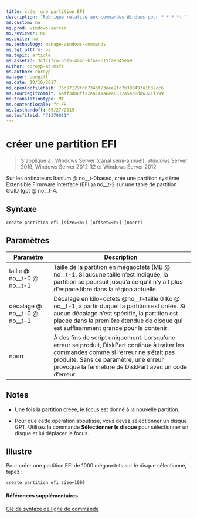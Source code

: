 ```yaml
---
title: créer une partition EFI
description: 'Rubrique relative aux commandes Windows pour * * * *- '
ms.custom: na
ms.prod: windows-server
ms.reviewer: na
ms.suite: na
ms.technology: manage-windows-commands
ms.tgt_pltfrm: na
ms.topic: article
ms.assetid: 3cfc1fca-6515-4a4d-bfae-615fa8045ea9
author: coreyp-at-msft
ms.author: coreyp
manager: dongill
ms.date: 10/16/2017
ms.openlocfilehash: 76d97129fd67345f23eee2fc7b300493a1632cc6
ms.sourcegitcommit: 6aff3d88ff22ea141a6ea6572a5ad8dd6321f199
ms.translationtype: MT
ms.contentlocale: fr-FR
ms.lasthandoff: 09/27/2019
ms.locfileid: "71379011"
---
```

# <a name="create-partition-efi"></a>créer une partition EFI

>S'applique à : Windows Server (canal semi-annuel), Windows Server 2016, Windows Server 2012 R2 et Windows Server 2012

Sur les ordinateurs Itanium @ no__t-0based, crée une partition système Extensible Firmware Interface \(EFI @ no__t-2 sur une table de partition GUID \(gpt @ no__t-4.  
  
  
  
## <a name="syntax"></a>Syntaxe  
  
```  
create partition efi [size=<n>] [offset=<n>] [noerr]  
```  
  
## <a name="parameters"></a>Paramètres  
  
|  Paramètre  |                                                                                             Description                                                                                              |
|-------------|------------------------------------------------------------------------------------------------------------------------------------------------------------------------------------------------------|
|  taille @ no__t-0 @ no__t-1  |                         Taille de la partition en mégaoctets \(MB @ no__t-1. Si aucune taille n’est indiquée, la partition se poursuit jusqu’à ce qu’il n’y ait plus d’espace libre dans la région actuelle.                         |
| décalage @ no__t-0 @ no__t-1 |             Décalage en kilo-octets @no__t-taille 0 Ko @ no__t-1, à partir duquel la partition est créée. Si aucun décalage n’est spécifié, la partition est placée dans la première étendue de disque qui est suffisamment grande pour la contenir.              |
|    noerr    | À des fins de script uniquement. Lorsqu’une erreur se produit, DiskPart continue à traiter les commandes comme si l’erreur ne s’était pas produite. Sans ce paramètre, une erreur provoque la fermeture de DiskPart avec un code d’erreur. |
  
## <a name="remarks"></a>Notes  
  
-   Une fois la partition créée, le focus est donné à la nouvelle partition.  
  
-   Pour que cette opération aboutisse, vous devez sélectionner un disque GPT. Utilisez la commande **Sélectionner le disque** pour sélectionner un disque et lui déplacer le focus.  
  
## <a name="BKMK_examples"></a>Illustre  
Pour créer une partition EFI de 1000 mégaoctets sur le disque sélectionné, tapez :  
  
```  
create partition efi size=1000  
```  
  
#### <a name="additional-references"></a>Références supplémentaires  
[Clé de syntaxe de ligne de commande](command-line-syntax-key.md)  
  

  

